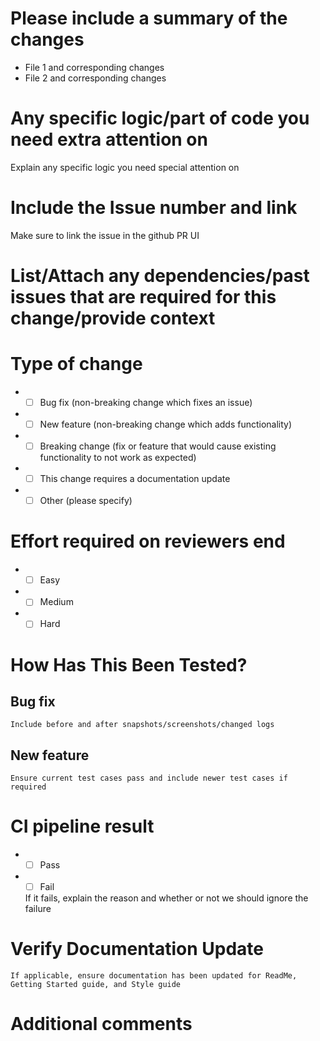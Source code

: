 # Please include a summary of the changes

* File 1 and corresponding changes
* File 2 and corresponding changes

# Any specific logic/part of code you need extra attention on

Explain any specific logic you need special attention on

# Include the Issue number and link

Make sure to link the issue in the github PR UI 

# List/Attach any dependencies/past issues that are required for this change/provide context

# Type of change

- - [ ] Bug fix (non-breaking change which fixes an issue)
- - [ ] New feature (non-breaking change which adds functionality)
- - [ ] Breaking change (fix or feature that would cause existing functionality to not work as expected)
- - [ ] This change requires a documentation update
- - [ ] Other (please specify)

# Effort required on reviewers end

- - [ ] Easy
- - [ ] Medium
- - [ ] Hard 

# How Has This Been Tested?

## Bug fix

    Include before and after snapshots/screenshots/changed logs
    
## New feature

    Ensure current test cases pass and include newer test cases if required
    
# CI pipeline result

- - [ ] Pass
- - [ ] Fail
  
  If it fails, explain the reason and whether or not we should ignore the failure
  
# Verify Documentation Update

    If applicable, ensure documentation has been updated for ReadMe, Getting Started guide, and Style guide
    
# Additional comments
